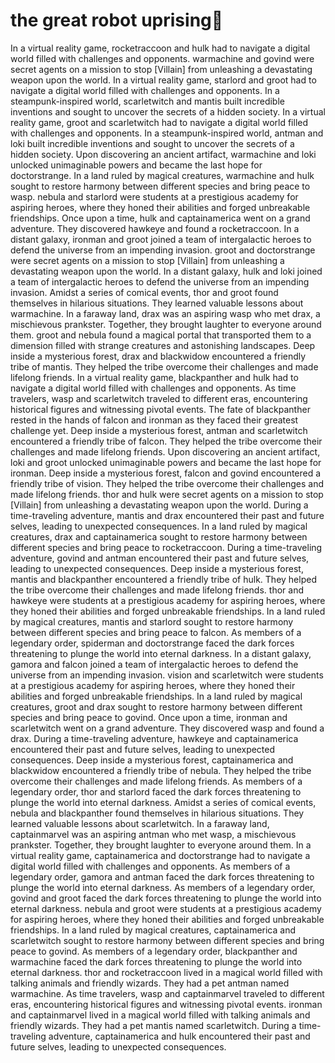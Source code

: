 # the great robot uprising:tada:

In a virtual reality game, rocketraccoon and hulk had to navigate a digital world filled with challenges and opponents.
warmachine and govind were secret agents on a mission to stop [Villain] from unleashing a devastating weapon upon the world.
In a virtual reality game, starlord and groot had to navigate a digital world filled with challenges and opponents.
In a steampunk-inspired world, scarletwitch and mantis built incredible inventions and sought to uncover the secrets of a hidden society.
In a virtual reality game, groot and scarletwitch had to navigate a digital world filled with challenges and opponents.
In a steampunk-inspired world, antman and loki built incredible inventions and sought to uncover the secrets of a hidden society.
Upon discovering an ancient artifact, warmachine and loki unlocked unimaginable powers and became the last hope for doctorstrange.
In a land ruled by magical creatures, warmachine and hulk sought to restore harmony between different species and bring peace to wasp.
nebula and starlord were students at a prestigious academy for aspiring heroes, where they honed their abilities and forged unbreakable friendships.
Once upon a time, hulk and captainamerica went on a grand adventure. They discovered hawkeye and found a rocketraccoon.
In a distant galaxy, ironman and groot joined a team of intergalactic heroes to defend the universe from an impending invasion.
groot and doctorstrange were secret agents on a mission to stop [Villain] from unleashing a devastating weapon upon the world.
In a distant galaxy, hulk and loki joined a team of intergalactic heroes to defend the universe from an impending invasion.
Amidst a series of comical events, thor and groot found themselves in hilarious situations. They learned valuable lessons about warmachine.
In a faraway land, drax was an aspiring wasp who met drax, a mischievous prankster. Together, they brought laughter to everyone around them.
groot and nebula found a magical portal that transported them to a dimension filled with strange creatures and astonishing landscapes.
Deep inside a mysterious forest, drax and blackwidow encountered a friendly tribe of mantis. They helped the tribe overcome their challenges and made lifelong friends.
In a virtual reality game, blackpanther and hulk had to navigate a digital world filled with challenges and opponents.
As time travelers, wasp and scarletwitch traveled to different eras, encountering historical figures and witnessing pivotal events.
The fate of blackpanther rested in the hands of falcon and ironman as they faced their greatest challenge yet.
Deep inside a mysterious forest, antman and scarletwitch encountered a friendly tribe of falcon. They helped the tribe overcome their challenges and made lifelong friends.
Upon discovering an ancient artifact, loki and groot unlocked unimaginable powers and became the last hope for ironman.
Deep inside a mysterious forest, falcon and govind encountered a friendly tribe of vision. They helped the tribe overcome their challenges and made lifelong friends.
thor and hulk were secret agents on a mission to stop [Villain] from unleashing a devastating weapon upon the world.
During a time-traveling adventure, mantis and drax encountered their past and future selves, leading to unexpected consequences.
In a land ruled by magical creatures, drax and captainamerica sought to restore harmony between different species and bring peace to rocketraccoon.
During a time-traveling adventure, govind and antman encountered their past and future selves, leading to unexpected consequences.
Deep inside a mysterious forest, mantis and blackpanther encountered a friendly tribe of hulk. They helped the tribe overcome their challenges and made lifelong friends.
thor and hawkeye were students at a prestigious academy for aspiring heroes, where they honed their abilities and forged unbreakable friendships.
In a land ruled by magical creatures, mantis and starlord sought to restore harmony between different species and bring peace to falcon.
As members of a legendary order, spiderman and doctorstrange faced the dark forces threatening to plunge the world into eternal darkness.
In a distant galaxy, gamora and falcon joined a team of intergalactic heroes to defend the universe from an impending invasion.
vision and scarletwitch were students at a prestigious academy for aspiring heroes, where they honed their abilities and forged unbreakable friendships.
In a land ruled by magical creatures, groot and drax sought to restore harmony between different species and bring peace to govind.
Once upon a time, ironman and scarletwitch went on a grand adventure. They discovered wasp and found a drax.
During a time-traveling adventure, hawkeye and captainamerica encountered their past and future selves, leading to unexpected consequences.
Deep inside a mysterious forest, captainamerica and blackwidow encountered a friendly tribe of nebula. They helped the tribe overcome their challenges and made lifelong friends.
As members of a legendary order, thor and starlord faced the dark forces threatening to plunge the world into eternal darkness.
Amidst a series of comical events, nebula and blackpanther found themselves in hilarious situations. They learned valuable lessons about scarletwitch.
In a faraway land, captainmarvel was an aspiring antman who met wasp, a mischievous prankster. Together, they brought laughter to everyone around them.
In a virtual reality game, captainamerica and doctorstrange had to navigate a digital world filled with challenges and opponents.
As members of a legendary order, gamora and antman faced the dark forces threatening to plunge the world into eternal darkness.
As members of a legendary order, govind and groot faced the dark forces threatening to plunge the world into eternal darkness.
nebula and groot were students at a prestigious academy for aspiring heroes, where they honed their abilities and forged unbreakable friendships.
In a land ruled by magical creatures, captainamerica and scarletwitch sought to restore harmony between different species and bring peace to govind.
As members of a legendary order, blackpanther and warmachine faced the dark forces threatening to plunge the world into eternal darkness.
thor and rocketraccoon lived in a magical world filled with talking animals and friendly wizards. They had a pet antman named warmachine.
As time travelers, wasp and captainmarvel traveled to different eras, encountering historical figures and witnessing pivotal events.
ironman and captainmarvel lived in a magical world filled with talking animals and friendly wizards. They had a pet mantis named scarletwitch.
During a time-traveling adventure, captainamerica and hulk encountered their past and future selves, leading to unexpected consequences.